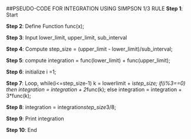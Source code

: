 ##PSEUDO-CODE FOR INTEGRATION USING SIMPSON 1/3 RULE
**Step 1**: Start

**Step 2**: Define Function func(x);

**Step 3**: Input lower_limit, upper_limit, sub_interval

**Step 4**: Compute step_size = (upper_limit - lower_limit)/sub_interval;

**Step 5**: compute integration = func(lower_limit) + func(upper_limit);

**Step 6**: initialize i =1;

**Step 7**: Loop, while(i<=step_size-1)
         k = lowerlimit + i*step_size;
         if(i%3==0) then integration = integration + 2*func(k);
         else integration = integration + 3*func(k);

**Step 8**: integration = integration*step_size*3/8;

**Step 9**: Print integration

**Step 10**: End